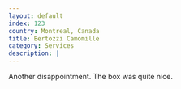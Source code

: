 ```yaml
---
layout: default
index: 123
country: Montreal, Canada
title: Bertozzi Camomille
category: Services
description: |
---
```


Another disappointment. The box was quite nice.